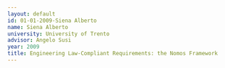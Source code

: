 ```yaml
---
layout: default 
id: 01-01-2009-Siena Alberto
name: Siena Alberto
university: University of Trento
advisor: Angelo Susi
year: 2009
title: Engineering Law-Compliant Requirements: the Nomos Framework
---
```

